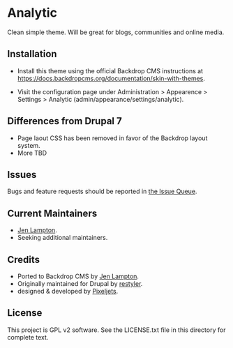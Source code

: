 Analytic
========

Clean simple theme. Will be great for blogs, communities and online media.


Installation <!-- This section is required. -->
------------

- Install this theme using the official Backdrop CMS instructions at
  https://docs.backdropcms.org/documentation/skin-with-themes.

- Visit the configuration page under Administration > Appearence > Settings >
  Analytic (admin/appearance/settings/analytic).


Differences from Drupal 7 <!-- Do not include if there are no differences. -->
-------------------------

- Page laout CSS has been removed in favor of the Backdrop layout system.
- More TBD


Issues <!-- This section is required. -->
------

Bugs and feature requests should be reported in [the Issue Queue](https://github.com/backdrop-contrib/foo-project/issues).

Current Maintainers <!-- This section is required. -->
-------------------

- [Jen Lampton](https://github.com/jenlampton).
- Seeking additional maintainers.

Credits <!-- This section is required. -->
-------

- Ported to Backdrop CMS by [Jen Lampton](https://github.com/jenlampton).
- Originally maintained for Drupal by [restyler](https://www.drupal.org/u/restyler).
- designed & developed by [Pixeljets](http://pixeljets.com/).

License <!-- This section is required. -->
-------

This project is GPL v2 software.
See the LICENSE.txt file in this directory for complete text.

